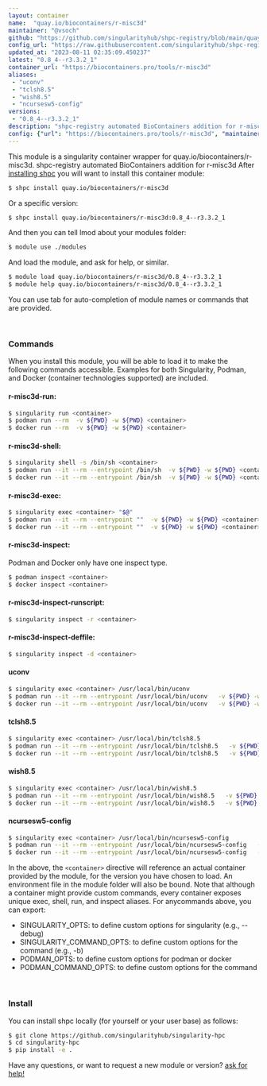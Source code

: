 ```yaml
---
layout: container
name:  "quay.io/biocontainers/r-misc3d"
maintainer: "@vsoch"
github: "https://github.com/singularityhub/shpc-registry/blob/main/quay.io/biocontainers/r-misc3d/container.yaml"
config_url: "https://raw.githubusercontent.com/singularityhub/shpc-registry/main/quay.io/biocontainers/r-misc3d/container.yaml"
updated_at: "2023-08-11 02:35:09.450237"
latest: "0.8_4--r3.3.2_1"
container_url: "https://biocontainers.pro/tools/r-misc3d"
aliases:
 - "uconv"
 - "tclsh8.5"
 - "wish8.5"
 - "ncursesw5-config"
versions:
 - "0.8_4--r3.3.2_1"
description: "shpc-registry automated BioContainers addition for r-misc3d"
config: {"url": "https://biocontainers.pro/tools/r-misc3d", "maintainer": "@vsoch", "description": "shpc-registry automated BioContainers addition for r-misc3d", "latest": {"0.8_4--r3.3.2_1": "sha256:47fddf0afd5b89552e1153574eb54bf846c9a0e80b74635efcf2f6e50f555dc4"}, "tags": {"0.8_4--r3.3.2_1": "sha256:47fddf0afd5b89552e1153574eb54bf846c9a0e80b74635efcf2f6e50f555dc4"}, "docker": "quay.io/biocontainers/r-misc3d", "aliases": {"uconv": "/usr/local/bin/uconv", "tclsh8.5": "/usr/local/bin/tclsh8.5", "wish8.5": "/usr/local/bin/wish8.5", "ncursesw5-config": "/usr/local/bin/ncursesw5-config"}}
---
```


This module is a singularity container wrapper for quay.io/biocontainers/r-misc3d.
shpc-registry automated BioContainers addition for r-misc3d
After [installing shpc](#install) you will want to install this container module:


```bash
$ shpc install quay.io/biocontainers/r-misc3d
```

Or a specific version:

```bash
$ shpc install quay.io/biocontainers/r-misc3d:0.8_4--r3.3.2_1
```

And then you can tell lmod about your modules folder:

```bash
$ module use ./modules
```

And load the module, and ask for help, or similar.

```bash
$ module load quay.io/biocontainers/r-misc3d/0.8_4--r3.3.2_1
$ module help quay.io/biocontainers/r-misc3d/0.8_4--r3.3.2_1
```

You can use tab for auto-completion of module names or commands that are provided.

<br>

### Commands

When you install this module, you will be able to load it to make the following commands accessible.
Examples for both Singularity, Podman, and Docker (container technologies supported) are included.

#### r-misc3d-run:

```bash
$ singularity run <container>
$ podman run --rm  -v ${PWD} -w ${PWD} <container>
$ docker run --rm  -v ${PWD} -w ${PWD} <container>
```

#### r-misc3d-shell:

```bash
$ singularity shell -s /bin/sh <container>
$ podman run --it --rm --entrypoint /bin/sh  -v ${PWD} -w ${PWD} <container>
$ docker run --it --rm --entrypoint /bin/sh  -v ${PWD} -w ${PWD} <container>
```

#### r-misc3d-exec:

```bash
$ singularity exec <container> "$@"
$ podman run --it --rm --entrypoint ""  -v ${PWD} -w ${PWD} <container> "$@"
$ docker run --it --rm --entrypoint ""  -v ${PWD} -w ${PWD} <container> "$@"
```

#### r-misc3d-inspect:

Podman and Docker only have one inspect type.

```bash
$ podman inspect <container>
$ docker inspect <container>
```

#### r-misc3d-inspect-runscript:

```bash
$ singularity inspect -r <container>
```

#### r-misc3d-inspect-deffile:

```bash
$ singularity inspect -d <container>
```


#### uconv

```bash
$ singularity exec <container> /usr/local/bin/uconv
$ podman run --it --rm --entrypoint /usr/local/bin/uconv   -v ${PWD} -w ${PWD} <container> -c " $@"
$ docker run --it --rm --entrypoint /usr/local/bin/uconv   -v ${PWD} -w ${PWD} <container> -c " $@"
```


#### tclsh8.5

```bash
$ singularity exec <container> /usr/local/bin/tclsh8.5
$ podman run --it --rm --entrypoint /usr/local/bin/tclsh8.5   -v ${PWD} -w ${PWD} <container> -c " $@"
$ docker run --it --rm --entrypoint /usr/local/bin/tclsh8.5   -v ${PWD} -w ${PWD} <container> -c " $@"
```


#### wish8.5

```bash
$ singularity exec <container> /usr/local/bin/wish8.5
$ podman run --it --rm --entrypoint /usr/local/bin/wish8.5   -v ${PWD} -w ${PWD} <container> -c " $@"
$ docker run --it --rm --entrypoint /usr/local/bin/wish8.5   -v ${PWD} -w ${PWD} <container> -c " $@"
```


#### ncursesw5-config

```bash
$ singularity exec <container> /usr/local/bin/ncursesw5-config
$ podman run --it --rm --entrypoint /usr/local/bin/ncursesw5-config   -v ${PWD} -w ${PWD} <container> -c " $@"
$ docker run --it --rm --entrypoint /usr/local/bin/ncursesw5-config   -v ${PWD} -w ${PWD} <container> -c " $@"
```



In the above, the `<container>` directive will reference an actual container provided
by the module, for the version you have chosen to load. An environment file in the
module folder will also be bound. Note that although a container
might provide custom commands, every container exposes unique exec, shell, run, and
inspect aliases. For anycommands above, you can export:

 - SINGULARITY_OPTS: to define custom options for singularity (e.g., --debug)
 - SINGULARITY_COMMAND_OPTS: to define custom options for the command (e.g., -b)
 - PODMAN_OPTS: to define custom options for podman or docker
 - PODMAN_COMMAND_OPTS: to define custom options for the command

<br>

### Install

You can install shpc locally (for yourself or your user base) as follows:

```bash
$ git clone https://github.com/singularityhub/singularity-hpc
$ cd singularity-hpc
$ pip install -e .
```

Have any questions, or want to request a new module or version? [ask for help!](https://github.com/singularityhub/singularity-hpc/issues)